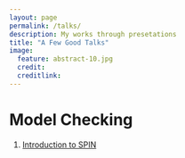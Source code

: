 ```yaml
---
layout: page
permalink: /talks/
description: My works through presetations  
title: "A Few Good Talks"
image:
  feature: abstract-10.jpg 
  credit: 
  creditlink: 
---
```

# Model Checking 
1. [Introduction to SPIN](http://cvest.github.io/SpinExamples)
